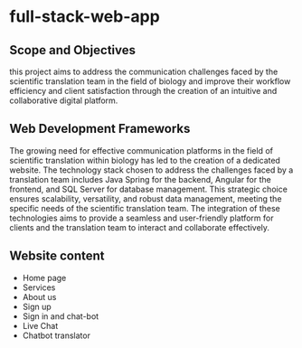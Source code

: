 # full-stack-web-app
## Scope and Objectives
this project aims to address the communication challenges faced by the scientific translation team in the field of biology and improve their workflow efficiency and client satisfaction through the creation of an intuitive and collaborative digital platform.
## Web Development Frameworks
The growing need for effective communication platforms in the field of scientific translation within biology has led to the creation of a dedicated website. The technology stack chosen to address the challenges faced by a translation team includes Java Spring for the backend, Angular for the frontend, and SQL Server for database management. This strategic choice ensures scalability, versatility, and robust data management, meeting the specific needs of the scientific translation team. The integration of these technologies aims to provide a seamless and user-friendly platform for clients and the translation team to interact and collaborate effectively.
## Website content
- Home page
- Services
- About us
- Sign up
- Sign in and chat-bot
- Live Chat
- Chatbot translator
